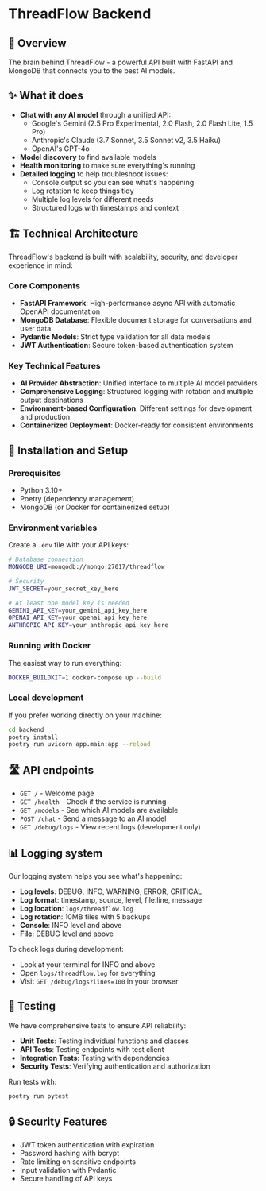 # ThreadFlow Backend

## 🌟 Overview
The brain behind ThreadFlow - a powerful API built with FastAPI and MongoDB that connects you to the best AI models.

## ✨ What it does
- **Chat with any AI model** through a unified API:
  - Google's Gemini (2.5 Pro Experimental, 2.0 Flash, 2.0 Flash Lite, 1.5 Pro)
  - Anthropic's Claude (3.7 Sonnet, 3.5 Sonnet v2, 3.5 Haiku)
  - OpenAI's GPT-4o
- **Model discovery** to find available models
- **Health monitoring** to make sure everything's running
- **Detailed logging** to help troubleshoot issues:
  - Console output so you can see what's happening
  - Log rotation to keep things tidy
  - Multiple log levels for different needs
  - Structured logs with timestamps and context

## 🏗️ Technical Architecture

ThreadFlow's backend is built with scalability, security, and developer experience in mind:

### Core Components
- **FastAPI Framework**: High-performance async API with automatic OpenAPI documentation
- **MongoDB Database**: Flexible document storage for conversations and user data
- **Pydantic Models**: Strict type validation for all data models
- **JWT Authentication**: Secure token-based authentication system

### Key Technical Features
- **AI Provider Abstraction**: Unified interface to multiple AI model providers
- **Comprehensive Logging**: Structured logging with rotation and multiple output destinations
- **Environment-based Configuration**: Different settings for development and production
- **Containerized Deployment**: Docker-ready for consistent environments

## 🚀 Installation and Setup

### Prerequisites
- Python 3.10+
- Poetry (dependency management)
- MongoDB (or Docker for containerized setup)

### Environment variables
Create a `.env` file with your API keys:
```bash
# Database connection
MONGODB_URI=mongodb://mongo:27017/threadflow

# Security
JWT_SECRET=your_secret_key_here

# At least one model key is needed
GEMINI_API_KEY=your_gemini_api_key_here
OPENAI_API_KEY=your_openai_api_key_here
ANTHROPIC_API_KEY=your_anthropic_api_key_here
```

### Running with Docker
The easiest way to run everything:
```bash
DOCKER_BUILDKIT=1 docker-compose up --build
```

### Local development
If you prefer working directly on your machine:
```bash
cd backend
poetry install
poetry run uvicorn app.main:app --reload
```

## 🛣️ API endpoints

- `GET /` - Welcome page
- `GET /health` - Check if the service is running
- `GET /models` - See which AI models are available
- `POST /chat` - Send a message to an AI model
- `GET /debug/logs` - View recent logs (development only)

## 📊 Logging system

Our logging system helps you see what's happening:

- **Log levels**: DEBUG, INFO, WARNING, ERROR, CRITICAL
- **Log format**: timestamp, source, level, file:line, message
- **Log location**: `logs/threadflow.log`
- **Log rotation**: 10MB files with 5 backups
- **Console**: INFO level and above
- **File**: DEBUG level and above

To check logs during development:
- Look at your terminal for INFO and above
- Open `logs/threadflow.log` for everything
- Visit `GET /debug/logs?lines=100` in your browser

## 🧪 Testing

We have comprehensive tests to ensure API reliability:

- **Unit Tests**: Testing individual functions and classes
- **API Tests**: Testing endpoints with test client
- **Integration Tests**: Testing with dependencies
- **Security Tests**: Verifying authentication and authorization

Run tests with:
```bash
poetry run pytest
```

## 🔒 Security Features

- JWT token authentication with expiration
- Password hashing with bcrypt
- Rate limiting on sensitive endpoints
- Input validation with Pydantic
- Secure handling of API keys
